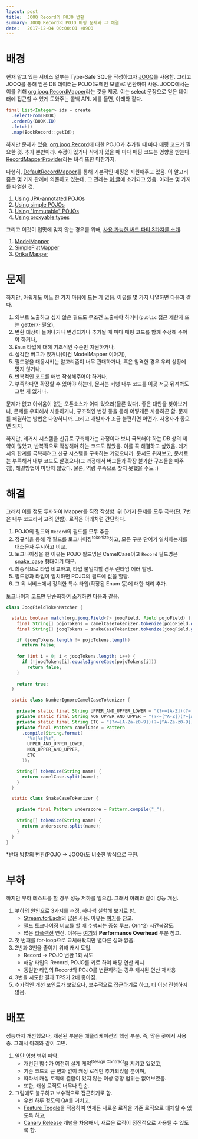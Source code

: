 ```yaml
---
layout: post
title:  JOOQ Record의 POJO 변환
summary: JOOQ Record의 POJO 매핑 문제와 그 해결
date:   2017-12-04 00:00:01 +0900
---
```


# 배경

현재 맡고 있는 서비스 일부는 Type-Safe SQL을 작성하고자 [JOOQ](https://www.jooq.org/)를 사용함. 그리고 JOOQ를 통해 얻은 DB 데이터는 POJO(도메인 모델)로 변환하여 사용. JOOQ에서는 이를 위해 [org.jooq.RecordMapper](https://www.jooq.org/javadoc/3.10.x/org/jooq/RecordMapper.html)라는 것을 제공. 이는 select 문장으로 얻은 데이터에 접근할 수 있게 도와주는 콜백 API. 예를 들면, 아래와 같다.

```java
final List<Integer> ids = create
  .selectFrom(BOOK)
  .orderBy(BOOK.ID)
  .fetch()
  .map(BookRecord::getId);
```

하지만 문제가 있음. [org.jooq.Record](https://www.jooq.org/javadoc/3.6.2/org/jooq/Record.html)에 대한 POJO가 추가될 때 마다 매핑 코드가 필요한 것. 추가 뿐만이랴. 수정이 있거나 삭제가 있을 때 마다 매핑 코드는 영향을 받는다. [RecordMapperProvider](https://www.jooq.org/doc/3.10/manual/sql-execution/fetching/pojos-with-recordmapper-provider/)라는 녀석 또한 마찬가지.

다행히, [DefaultRecordMapper](https://www.jooq.org/javadoc/3.6.1/org/jooq/impl/DefaultRecordMapper.html)를 통해 기본적인 매핑은 지원해주고 있음. 이 알고리즘은 몇 가지 관례에 의존하고 있는데, 그 관례는 [이 글](https://www.jooq.org/doc/3.10/manual/sql-execution/fetching/pojos/)에 소개되고 있음. 아래는 몇 가지를 나열한 것.

1. [Using JPA-annotated POJOs](https://www.jooq.org/doc/3.10/manual/sql-execution/fetching/pojos/#N48B1C)
2. [Using simple POJOs](https://www.jooq.org/doc/3.10/manual/sql-execution/fetching/pojos/#N48B34)
3. [Using "Immutable" POJOs](https://www.jooq.org/doc/3.10/manual/sql-execution/fetching/pojos/#N48B46)
4. [Using proxyable types](https://www.jooq.org/doc/3.10/manual/sql-execution/fetching/pojos/#N48B58)

그리고 이것이 입맛에 맞지 않는 경우를 위해, [사용 가능한 써드 파티 3가지를 소개](https://www.jooq.org/doc/3.10/manual/sql-execution/fetching/pojos-with-recordmapper-provider/#N48BC8).

1. [ModelMapper](http://modelmapper.org/)
2. [SimpleFlatMapper](http://simpleflatmapper.org/)
3. [Orika Mapper](http://orika-mapper.github.io/orika-docs/)

# 문제

하지만, 아쉽게도 어느 한 가지 마음에 드는 게 없음. 이유를 몇 가지 나열하면 다음과 같다.

1. 외부로 노출하고 싶지 않은 필드도 무조건 노출해야 하거나(`public` 접근 제한자 또는 getter가 필요),
2. 변환 대상이 늘어나거나 변경되거나 추가될 때 마다 매핑 코드를 함께 수정해 주어야 하거나,
3. `Enum` 타입에 대해 기초적인 수준만 지원하거나,
4. 심각한 버그가 있거나(이건 ModelMapper 이야기),
5. 필드명을 대응시키는 알고리즘이 너무 관대하거나, 혹은 엄격한 경우 우리 상황에 맞지 않거나,
6. 반복적인 코드를 매번 작성해주어야 하거나,
7. 부족하다면 확장할 수 있어야 하는데, 문서는 커녕 내부 코드를 이곳 저곳 뒤져봐도 그런 게 없거나.

문제가 없고 아쉬움이 없는 오픈소스가 어디 있으랴(물론 있다). 좋은 대안을 찾아보거나, 문제를 우회해서 사용하거나, 구조적인 변경 등을 통해 어떻게든 사용하곤 함. 문제를 해결하는 방법은 다양하니까. 그리고 개발자가 조금 불편하면 어떤가. 사용자가 좋으면 되지.

하지만, 레거시 시스템을 신규로 구축해가는 과정이다 보니 극복해야 하는 DB 상의 제약이 많았고, 반복적으로 작성해야 하는 코드도 많았음. 이를 꼭 해결하고 싶었음. 레거시의 한계를 극복하려고 신규 시스템을 구축하는 거였으니까. 문서도 뒤져보고, 문서로는 부족해서 내부 코드도 살폈으나(그 과정에서 버그들과 확장 불가한 구조들을 마주침), 해결방법이 마땅치 않았다. 물론, 역량 부족으로 찾지 못했을 수도 :)

# 해결

그래서 이틀 정도 투자하여 Mapper를 직접 작성함. 위 6가지 문제를 모두 극복(단, 7번은 내부 코드라서 고려 안함). 로직은 아래처럼 간단하다.

1. POJO의 필드와 `Record`의 필드를 모두 추출.
2. 정규식을 통해 각 필드를 토크나이징<sup>tokenize</sup>하고, 모든 구분 단어가 일치하는지를 대소문자 무시하고 비교.
3. 토크나이징을 한 이유는 POJO 필드명은 CamelCase이고 `Record` 필드명은 snake_case 형태이기 때문.
4. 최종적으로 타입 비교하고, 타입 불일치할 경우 런타임 에러 발생.
5. 필드명과 타입이 일치하면 POJO의 필드에 값을 할당.
6. 그 외 서비스에서 정의한 특수 타입(확장된 Enum 등)에 대한 처리 추가.

토크나이저 코드만 단순화하여 소개하면 다음과 같음.

```java
class JooqFieldTokenMatcher {

  static boolean match(org.jooq.Field<?> jooqField, Field pojoField) {
    final String[] pojoTokens = camelCaseTokenizer.tokenize(pojoField.getName());
    final String[] jooqTokens = snakeCaseTokenizer.tokenize(jooqField.getName());

    if (jooqTokens.length != pojoTokens.length)
      return false;
    
    for (int i = 0; i < jooqTokens.length; i++) {
      if (!jooqTokens[i].equalsIgnoreCase(pojoTokens[i]))
        return false;
    }
    
    return true;
  }

  static class NumberIgnoreCamelCaseTokenizer {
    
    private static final String UPPER_AND_UPPER_LOWER = "(?<=[A-Z])(?=[A-Z][a-z0-9])";
    private static final String NON_UPPER_AND_UPPER = "(?<=[^A-Z])(?=[A-Z])";
    private static final String ETC = "(?<=[A-Za-z0-9])(?=[^A-Za-z0-9])";
    private final Pattern camelCase = Pattern
      .compile(String.format(
        "%s|%s|%s",
        UPPER_AND_UPPER_LOWER,
        NON_UPPER_AND_UPPER,
        ETC
      ));

    String[] tokenize(String name) {
      return camelCase.split(name);
    }
  }

  static class SnakeCaseTokenizer {
    
    private final Pattern underscore = Pattern.compile("_");
    
    String[] tokenize(String name) {
      return underscore.split(name);
    }
  }
}
```

*반대 방향의 변환(POJO -> JOOQ)도 비슷한 방식으로 구현.

# 부하

하지만 부하 테스트를 할 경우 성능 저하를 일으킴. 그래서 아래와 같이 성능 개선.

1. 부하의 원인으로 3가지를 추정. 하나씩 실험해 보기로 함.
   - [Stream.forEach](https://docs.oracle.com/javase/8/docs/api/java/util/stream/Stream.html#forEach-java.util.function.Consumer-)의 많은 사용. 이유는 [여기](https://blog.jooq.org/2015/12/08/3-reasons-why-you-shouldnt-replace-your-for-loops-by-stream-foreach/)를 참고.
   - 필드 토크나이징 비교를 할 때 수행되는 중첩 루프. O(n^2) 시간복잡도.
   - 많은 [리플렉션](https://docs.oracle.com/javase/tutorial/reflect/) 연산. 이유는 [여기](https://docs.oracle.com/javase/tutorial/reflect/)의 **Performance Overhead** 부분 참고.
2. 첫 번째를 for-loop으로 교체해봤지만 별다른 성과 없음.
3. 2번과 3번을 줄이기 위해 캐시 도입.
   - Record -> POJO 변환 1회 시도
   - 해당 타입의 Record, POJO를 키로 하여 매핑 연산 캐시
   - 동일한 타입의 Record와 POJO를 변환하려는 경우 캐시된 연산 재사용
4. 3번을 시도한 결과 TPS가 2배 좋아짐.
5. 추가적인 개선 포인트가 보였으나, 보수적으로 접근하기로 하고, 더 이상 진행하지 않음.

# 배포

성능까지 개선했으나, 개선된 부분은 애플리케이션의 핵심 부분. 즉, 많은 곳에서 사용중. 그래서 아래와 같이 고민.

1. 일단 영향 범위 파악.
   - 개선된 함수가 여전히 설계 계약<sup>Design Contract</sup>을 지키고 있었고,
   - 기존 코드의 큰 변화 없이 캐싱 로직만 추가되었을 뿐이며,
   - 따라서 캐싱 로직에 결함이 있지 않는 이상 영향 범위는 없어보였음.
   - 또한, 캐싱 로직도 너무나 단순.
2. 그럼에도 불구하고 보수적으로 접근하기로 함.
   - 우선 하루 정도의 QA를 거치고,
   - [Feature Toggle](https://martinfowler.com/articles/feature-toggles.html)을 적용하여 언제든 새로운 로직을 기존 로직으로 대체할 수 있도록 하고,
   - [Canary Release](https://martinfowler.com/bliki/CanaryRelease.html) 개념을 차용해서, 새로운 로직이 점진적으로 사용될 수 있도록 함.
